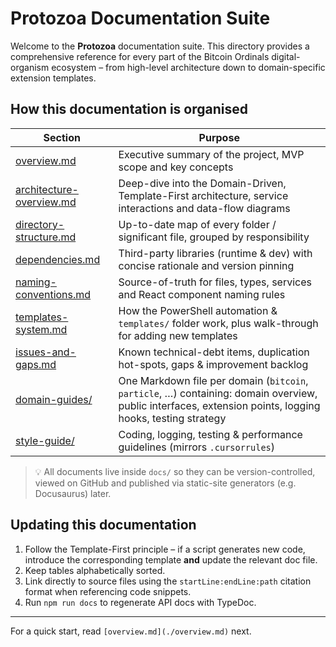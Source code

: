 # Protozoa Documentation Suite

Welcome to the **Protozoa** documentation suite. This directory provides a comprehensive reference for every part of the Bitcoin Ordinals digital-organism ecosystem – from high-level architecture down to domain-specific extension templates.

## How this documentation is organised

| Section                                                | Purpose                                                                                                                                                   |
| ------------------------------------------------------ | --------------------------------------------------------------------------------------------------------------------------------------------------------- |
| [overview.md](./overview.md)                           | Executive summary of the project, MVP scope and key concepts                                                                                              |
| [architecture-overview.md](./architecture-overview.md) | Deep-dive into the Domain-Driven, Template-First architecture, service interactions and data-flow diagrams                                                |
| [directory-structure.md](./directory-structure.md)     | Up-to-date map of every folder / significant file, grouped by responsibility                                                                              |
| [dependencies.md](./dependencies.md)                   | Third-party libraries (runtime & dev) with concise rationale and version pinning                                                                          |
| [naming-conventions.md](./naming-conventions.md)       | Source-of-truth for files, types, services and React component naming rules                                                                               |
| [templates-system.md](./templates-system.md)           | How the PowerShell automation & `templates/` folder work, plus walk-through for adding new templates                                                      |
| [issues-and-gaps.md](./issues-and-gaps.md)             | Known technical-debt items, duplication hot-spots, gaps & improvement backlog                                                                             |
| [domain-guides/](./domain-guides/)                     | One Markdown file per domain (`bitcoin`, `particle`, …) containing: domain overview, public interfaces, extension points, logging hooks, testing strategy |
| [style-guide/](./style-guide/)                         | Coding, logging, testing & performance guidelines (mirrors `.cursorrules`)                                                                                |

> 💡 All documents live inside `docs/` so they can be version-controlled, viewed on GitHub and published via static-site generators (e.g. Docusaurus) later.

## Updating this documentation

1. Follow the Template-First principle – if a script generates new code, introduce the corresponding template **and** update the relevant doc file.
2. Keep tables alphabetically sorted.
3. Link directly to source files using the `startLine:endLine:path` citation format when referencing code snippets.
4. Run `npm run docs` to regenerate API docs with TypeDoc.

---

For a quick start, read `[overview.md](./overview.md)` next.
